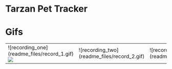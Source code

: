 # Tarzan Pet Tracker

# Gifs

<table>
  <tr>
    <td>
      ![recording_one](readme_files/record_1.gif)
      <img src="readme_files/record_1.gif"/>
    </td>
    <td>
      ![recording_two](readme_files/record_2.gif)
    </td>
    <td>
      ![recording_three](readme_files/record_3.gif)
    </td>
  <tr>
</table>



